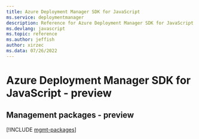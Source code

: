 ```yaml
---
title: Azure Deployment Manager SDK for JavaScript
ms.service: deploymentmanager
description: Reference for Azure Deployment Manager SDK for JavaScript
ms.devlang: javascript
ms.topic: reference
ms.author: jeffish
author: xirzec
ms.data: 07/26/2022
---
```

# Azure Deployment Manager SDK for JavaScript - preview

## Management packages - preview
[!INCLUDE [mgmt-packages](deployment-manager-mgmt-index.md)]